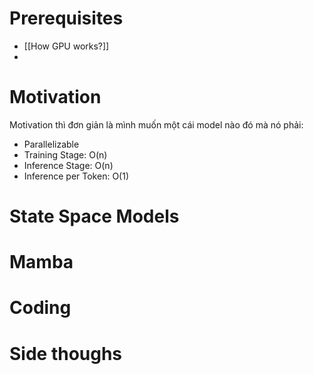 
# Prerequisites
- [[How GPU works?]]
- 
# Motivation
Motivation thì đơn giản là mình muốn một cái model nào đó mà nó phải:
- Parallelizable
- Training Stage: O(n)
- Inference Stage: O(n)
- Inference per Token: O(1)
# State Space Models

# Mamba

# Coding

# Side thoughs

